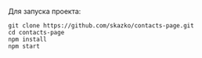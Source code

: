 Для запуска проекта:

```
git clone https://github.com/skazko/contacts-page.git
cd contacts-page
npm install
npm start
```

